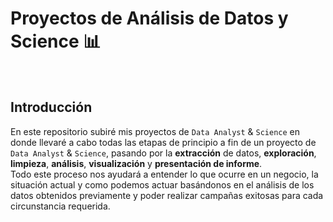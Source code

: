 # Proyectos de Análisis de Datos y Science 📊 
<br> 

## Introducción
En este repositorio subiré mis proyectos de `Data Analyst` & `Science` en donde llevaré a cabo todas las etapas de principio a fin de un proyecto de `Data Analyst` & `Science`, pasando por la **extracción** de datos, **exploración**, **limpieza**, **análisis**, **visualización** y **presentación de informe**. <br>
Todo este proceso nos ayudará a entender lo que ocurre en un negocio, la situación actual y como podemos actuar basándonos en el análisis de los datos obtenidos previamente y poder realizar campañas exitosas para cada circunstancia requerida.
